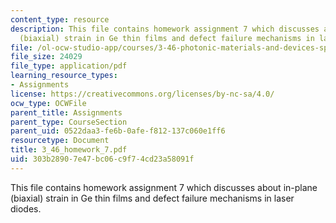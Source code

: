 ```yaml
---
content_type: resource
description: This file contains homework assignment 7 which discusses about in-plane
  (biaxial) strain in Ge thin films and defect failure mechanisms in laser diodes.
file: /ol-ocw-studio-app/courses/3-46-photonic-materials-and-devices-spring-2006/303b28907e47bc06c9f74cd23a58091f_3_46_homework_7.pdf
file_size: 24029
file_type: application/pdf
learning_resource_types:
- Assignments
license: https://creativecommons.org/licenses/by-nc-sa/4.0/
ocw_type: OCWFile
parent_title: Assignments
parent_type: CourseSection
parent_uid: 0522daa3-fe6b-0afe-f812-137c060e1ff6
resourcetype: Document
title: 3_46_homework_7.pdf
uid: 303b2890-7e47-bc06-c9f7-4cd23a58091f
---
```

This file contains homework assignment 7 which discusses about in-plane (biaxial) strain in Ge thin films and defect failure mechanisms in laser diodes.